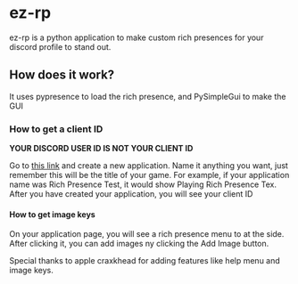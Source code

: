 # ez-rp
ez-rp is a python application to make custom rich presences for your discord profile to stand out. 

## How does it work?

It uses pypresence to load the rich presence, and PySimpleGui to make the GUI

### How to get a client ID

**YOUR DISCORD USER ID IS NOT YOUR CLIENT ID**

Go to [this link](https://discord.com/developers/applications) and create a new application. Name it anything you want, just remember this will be the title of your game. For example, if your application name was Rich Presence Test, it would show Playing Rich Presence Tex. After you have created your application, you will see your client ID

#### How to get image keys

On your application page, you will see a rich presence menu to at the side. After clicking it, you can add images ny clicking the Add Image button. 



Special thanks to apple craxkhead for adding features like help menu and image keys.
